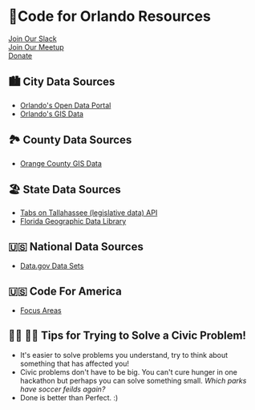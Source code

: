 # 🍊Code for Orlando Resources

[Join Our Slack](http://bit.ly/cfoslack)  
[Join Our Meetup](http://bit.ly/cfomeetup)  
[Donate](http://bit.ly/donatecfo)

## 🏙️ City Data Sources

- [Orlando's Open Data Portal](https://data.cityoforlando.net/)
- [Orlando's GIS Data](http://www.cityoforlando.net/gis/gis-data-download/)

## 🏞️ County Data Sources

- [Orange County GIS Data](ftp://ftp.onetgov.net/divisions/Infomap/pub/GIS_Downloads/)

## 🏖️ State Data Sources

- [Tabs on Tallahassee (legislative data) API](https://tabsontallahassee.com/api/)
- [Florida Geographic Data Library](http://www.fgdl.org/metadataexplorer/explorer.jsp)

## 🇺🇸 National Data Sources

- [Data.gov Data Sets](https://www.data.gov/)

## 🇺🇸 Code For America</h3>

- [Focus Areas](https://www.codeforamerica.org/what/focus-areas)

## 👨‍🔧 👩‍🔧 Tips for Trying to Solve a Civic Problem!

- It's easier to solve problems you understand, try to think about something that has affected you!
- Civic problems don't have to be big. You can't cure hunger in one hackathon but perhaps you can solve something small. *Which parks have soccer feilds again?*
- Done is better than Perfect. :)

